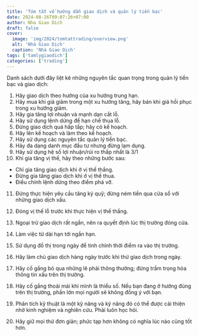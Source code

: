 ```yaml
---
title: 'Tóm tắt về hướng dẫn giao dịch và quản lý tiền bạc'
date: 2024-08-26T09:07:26+07:00
author: Nha Giao Dich
draft: false
cover:
  image: 'img/2024/tomtattrading/overview.png'
  alt: 'Nhà Giao Dịch'
  caption: 'Nhà Giao Dịch'
tags: ['tamlygiaodich']
categories: ['trading']
---
```


Danh sách dưới đây liệt kê những nguyên tắc quan trọng trong quản lý tiền bạc và giao dịch:

1. Hãy giao dịch theo hướng của xu hướng trung hạn.
2. Hãy mua khi giá giảm trong một xu hướng tăng, hãy bán khi giá hồi phục trong xu hướng giảm.
3. Hãy gia tăng lợi nhuận và mạnh dạn cắt lỗ.
4. Hãy sử dụng lệnh dừng để hạn chế thua lỗ.
5. Đừng giao dịch quá hấp tấp; hãy có kế hoạch.
6. Hãy lên kế hoạch và làm theo kế hoạch.
7. Hãy sử dụng các nguyên tắc quản lý tiền bạc.
8. Hãy đa dạng danh mục đầu tư nhưng đừng lạm dụng.
9. Hãy sử dụng hệ số lợi nhuận/rủi ro thấp nhất là 3/1
10. Khi gia tăng vị thế, hãy theo những bước sau:

- Chỉ gia tăng giao dịch khi ở vị thế thắng.
- Đừng gia tăng giao dịch khi ở vị thế thua.
- Điều chỉnh lệnh dừng theo điểm phá vỡ.

11. Đừng thực hiện yêu cầu tăng ký quỹ; đừng ném tiền qua cửa sổ với những giao dịch xấu.
12. Đóng vị thế lỗ trước khi thực hiện vị thế thắng.
13. Ngoại trừ giao dịch rất ngắn, nên ra quyết định lúc thị trường đóng cửa.
14. Làm việc từ dài hạn tới ngắn hạn.
15. Sử dụng đồ thị trong ngày để tinh chỉnh thời điểm ra vào thị trường.
16. Hãy làm chủ giao dịch hàng ngày trước khi thử giao dịch trong ngày.
17. Hãy cố gắng bỏ qua những lẽ phải thông thường; đừng trầm trọng hóa thông tin xấu trên thị trường.
18. Hãy cố gắng thoải mái khi mình là thiểu số. Nếu bạn đang ở hướng đúng trên thị trường, phần lớn mọi người sẽ không đồng ý với bạn.

19. Phân tích kỹ thuật là một kỹ năng và kỹ năng đó có thể được cải thiện nhờ kinh nghiệm và nghiên cứu. Phải luôn học hỏi.
20. Hãy giữ mọi thứ đơn giản; phức tạp hơn không có nghĩa lúc nào cũng tốt hơn.
